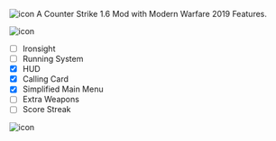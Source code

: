 ![icon](https://media.discordapp.net/attachments/1035699016022904905/1038619539845419078/20221106_090218.png)
A Counter Strike 1.6 Mod with Modern Warfare 2019 Features.

![icon](https://media.discordapp.net/attachments/1035699016022904905/1038622500625592381/20221106_091413.png)
* [ ] Ironsight
* [ ] Running System
* [x] HUD
* [x] Calling Card
* [x] Simplified Main Menu
* [ ] Extra Weapons
* [ ] Score Streak

![icon](https://media.discordapp.net/attachments/1035699016022904905/1038622500835299431/20221106_091427.png)

